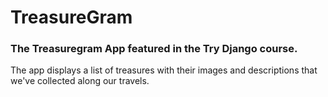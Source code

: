 # TreasureGram

### The Treasuregram App featured in the Try Django course.

The app displays a list of treasures with their images and descriptions that we've collected along our travels.

